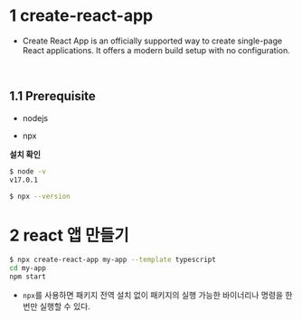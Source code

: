 # 1 create-react-app

* Create React App is an officially supported way to create single-page React applications. It offers a modern build setup with no configuration.

<br>

## 1.1 Prerequisite

- nodejs
* npx

**설치 확인**

```bash
$ node -v                                
v17.0.1
```

```bash
$ npx --version
```



# 2 react 앱 만들기

```bash
$ npx create-react-app my-app --template typescript
cd my-app
npm start
```

- `npx`를 사용하면 패키지 전역 설치 없이 패키지의 실행 가능한 바이너리나 명령을 한 번만 실행할 수 있다.